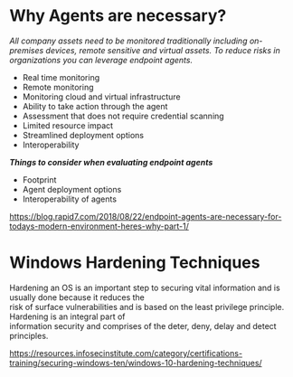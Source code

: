 # Why Agents are necessary?

_All company assets need to be monitored traditionally including on-premises devices, remote 
sensitive and virtual assets. To reduce risks in organizations you can leverage endpoint agents._

* Real time monitoring
* Remote monitoring
* Monitoring cloud and virtual infrastructure
* Ability to take action through the agent
* Assessment that does not require credential scanning
* Limited resource impact
* Streamlined deployment options
* Interoperability

**_Things to consider when evaluating endpoint agents_**

* Footprint
* Agent deployment options
* Interoperability of agents  

https://blog.rapid7.com/2018/08/22/endpoint-agents-are-necessary-for-todays-modern-environment-heres-why-part-1/

# Windows Hardening Techniques

Hardening an OS is an important step to securing vital information and is usually done because it reduces the   
risk of surface vulnerabilities and is based on the least privilege principle. Hardening is an integral part of   
information security and comprises of the deter, deny, delay and detect principles.

https://resources.infosecinstitute.com/category/certifications-training/securing-windows-ten/windows-10-hardening-techniques/
